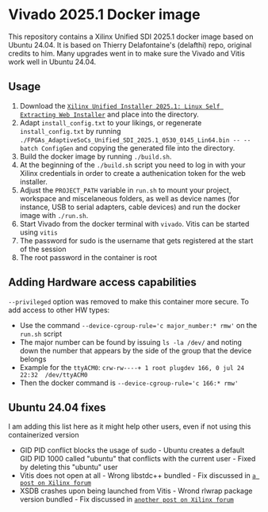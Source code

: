 # Vivado 2025.1 Docker image

This repository contains a Xilinx Unified SDI 2025.1 docker image based on Ubuntu 24.04.
It is based on Thierry Delafontaine's (delafthi) repo, original credits to him.
Many upgrades went in to make sure the Vivado and Vitis work well in Ubuntu 24.04.

## Usage

1. Download the [`Xilinx Unified Installer 2025.1: Linux Self Extracting Web Installer`](https://www.xilinx.com/support/download/index.html/content/xilinx/en/downloadNav/vivado-design-tools.html)
   and place into the directory.
2. Adapt `install_config.txt` to your likings, or regenerate `install_config.txt` by running
   `./FPGAs_AdaptiveSoCs_Unified_SDI_2025.1_0530_0145_Lin64.bin -- --batch ConfigGen` 
   and copying the generated file into the directory.
3. Build the docker image by running `./build.sh`.
4. At the beginning of the `./build.sh` script you need to log in with your
   Xilinx credentials in order to create a authenication token for the web
   installer.
5. Adjust the `PROJECT_PATH` variable in `run.sh` to mount your project, 
   workspace and miscelaneous folders, as well as device names (for instance,
   USB to serial adapters, cable devices) and run the docker image with `./run.sh`.
6. Start Vivado from the docker terminal with `vivado`. Vitis can be started using `vitis`
7. The password for sudo is the username that gets registered at the start of the session
8. The root password in the container is root

## Adding Hardware access capabilities

`--privileged` option was removed to make this container more secure. To 
add access to other HW types:
- Use the command `--device-cgroup-rule='c major_number:* rmw'`
on the `run.sh` script
- The major number can be found by issuing `ls -la /dev/`
and noting down the number that appears by the side of the group that the device belongs
- Example for the `ttyACM0`: `crw-rw----+ 1 root plugdev 166, 0 jul 24 22:32  /dev/ttyACM0`
- Then the docker command is `--device-cgroup-rule='c 166:* rmw'`

## Ubuntu 24.04 fixes

I am adding this list here as it might help other users, even if not using this containerized version
- GID PID conflict blocks the usage of sudo - Ubuntu creates a default 
  GID PID 1000 called "ubuntu" that conflicts with the current user - Fixed 
  by deleting this "ubuntu" user
- Vitis does not open at all - Wrong libstdc++ bundled - Fix discussed in
  [`a post on Xilinx forum`](https://adaptivesupport.amd.com/s/question/0D54U000091FX0XSAW/vitis-no-longer-opening-ubuntu-2404-vitis-20242?language=en_US)
- XSDB crashes upon being launched from Vitis - Wrond rlwrap package version 
  bundled - Fix discussed in [`another post on Xilinx forum`](https://adaptivesupport.amd.com/s/question/0D54U00006alPtOSAU/segmentation-fault-invoking-xsct-indirectly-using-the-xsct-script-in-vitis-bin-folder-resolved?language=en_US)
